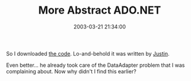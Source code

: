 ﻿---
layout: post
title: "More Abstract ADO.NET"
comments: false
date: 2003-03-21 21:34:00
categories:
 - Technology
subtext-id: f0f3cf13-f26c-427f-a4b7-72c835269f2d
alias: /blog/More-Abstract-ADONET.aspx
---


So I downloaded [the code](http://sourceforge.net/projects/abstractadonet/). Lo-and-behold it was written by [Justin](http://www.pinetree-tech.com/weblog/).

Even better... he already took care of the DataAdapter problem that I was complaining about. Now why didn't I find this earlier?
